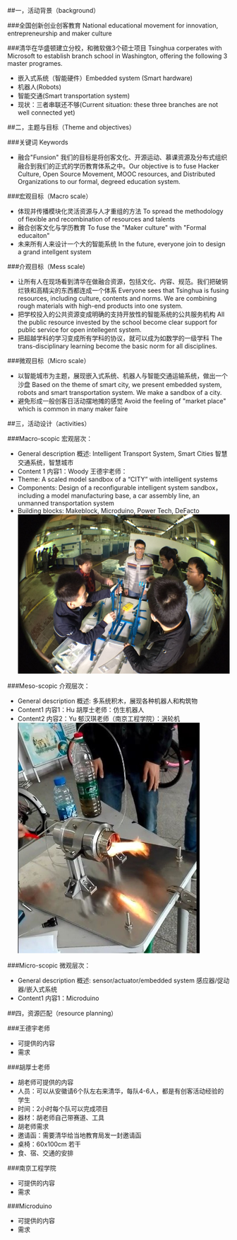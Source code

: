 ##一，活动背景（background）  

###全国创新创业创客教育 National educational movement for innovation, entrepreneurship and maker culture  

###清华在华盛顿建立分校，和微软做3个硕士项目 Tsinghua corperates with Microsoft to establish branch school in Washington, offering the following 3 master programes.   
- 嵌入式系统（智能硬件）Embedded system (Smart hardware)  
- 机器人(Robots)  
- 智能交通(Smart transportation system)  
- 现状：三者串联还不够(Current situation: these three branches are not well connected yet)  

##二，主题与目标（Theme and objectives）

###关键词 Keywords
- 融合"Funsion" 我们的目标是将创客文化、开源运动、慕课资源及分布式组织融合到我们的正式的学历教育体系之中。Our objective is to fuse Hacker Culture, Open Source Movement, MOOC resources, and Distributed Organizations to our formal, degreed education system.  

###宏观目标（Macro scale）  
- 体现并传播模块化灵活资源与人才重组的方法 To spread the methodology of flexible and recombination of resources and talents  
- 融合创客文化与学历教育 To fuse the "Maker culture" with "Formal educaiton"  
- 未来所有人来设计一个大的智能系统 In the future, everyone join to design a grand intellgent system   

###介观目标（Mess scale)  
- 让所有人在现场看到清华在做融合资源，包括文化、内容、规范。我们把破铜烂铁和高精尖的东西都连成一个体系 Everyone sees that Tsinghua is fusing resources, including culture, contents and norms. We are combining rough materials with high-end products into one system.  
- 把学校投入的公共资源变成明确的支持开放性的智能系统的公共服务机构 All the public resource invested by the school become clear support for public service for open intellegent system.  
- 把超越学科的学习变成所有学科的协议，就可以成为如数学的一级学科 The trans-disciplinary learning become the basic norm for all disciplines.   

###微观目标（Micro scale）  
- 以智能城市为主题，展现嵌入式系统、机器人与智能交通运输系统，做出一个沙盘 Based on the theme of smart city, we present embedded system, robots and smart transportation system. We make a sandbox of a city.  
- 避免形成一般创客日活动摆地摊的感觉 Avoid the feeling of "market place" which is common in many maker faire  

##三，活动设计（activities）  

###Macro-scopic 宏观层次：  
- General description 概述: Intelligent Transport System, Smart Cities 智慧交通系统，智慧城市  
- Content 1 内容1：Woody 王德宇老师：  
 - Theme: A scaled model sandbox of a “CITY” with intelligent systems  
 - Components: Design of a reconfigurable intelligent system sandbox， including a model manufacturing base, a car assembly line, an unmanned transportation system  
 - Building blocks: Makeblock, Microduino, Power Tech, DeFacto  
![image](https://github.com/lxgang17/20151128-THU-Maker-Festival/blob/master/sandbox.jpg)  

###Meso-scopic 介观层次：  
- General description 概述: 多系统积木，展现各种机器人和构筑物  
- Content1 内容1：Hu 胡厚士老师：仿生机器人  
- Content2 内容2：Yu 郁汉琪老师（南京工程学院）：涡轮机  
![image](https://github.com/lxgang17/20151128-THU-Maker-Festival/blob/master/Turbine%20motor%20by%20Nanjing%20school%20of%20engineering%20%E5%8D%97%E4%BA%AC%E5%B7%A5%E7%A8%8B%E5%AD%A6%E9%99%A2%E6%B6%A1%E8%BD%AE%E6%9C%BA.JPG)

###Micro-scopic 微观层次：  
- General description 概述: sensor/actuator/embedded system 感应器/促动器/嵌入式系统  
- Content1 内容1：Microduino  
 
##四，资源匹配（resource planning）  

###王德宇老师
- 可提供的内容
- 需求

###胡厚士老师  
- 胡老师可提供的内容  
 - 人员：可以从安徽请6个队左右来清华，每队4-6人，都是有创客活动经验的学生  
 - 时间：2小时每个队可以完成项目
 - 器材：胡老师自己带赛道、工具
- 胡老师需求
 - 邀请函：需要清华给当地教育局发一封邀请函
 - 桌椅：60x100cm 若干
 - 食、宿、交通的安排

###南京工程学院
- 可提供的内容
- 需求

###Microduino
- 可提供的内容
- 需求
